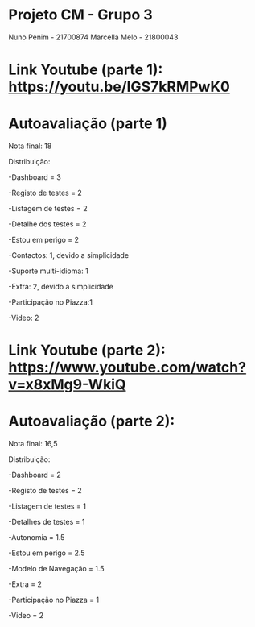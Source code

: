 # Projeto CM - Grupo 3
Nuno Penim - 21700874
Marcella Melo - 21800043

# Link Youtube (parte 1): https://youtu.be/IGS7kRMPwK0

# Autoavaliação (parte 1)

Nota final: 18

Distribuição: 

-Dashboard = 3

-Registo de testes = 2

-Listagem de testes = 2

-Detalhe dos testes = 2

-Estou em perigo = 2

-Contactos: 1, devido a simplicidade

-Suporte multi-idioma: 1 

-Extra: 2, devido a simplicidade

-Participação no Piazza:1

-Video: 2

# Link Youtube (parte 2): https://www.youtube.com/watch?v=x8xMg9-WkiQ

# Autoavaliação (parte 2):

Nota final: 16,5

Distribuição: 

-Dashboard = 2

-Registo de testes = 2

-Listagem de testes = 1

-Detalhes de testes = 1

-Autonomia = 1.5

-Estou em perigo = 2.5

-Modelo de Navegação = 1.5

-Extra = 2

-Participação no Piazza = 1 

-Video = 2
